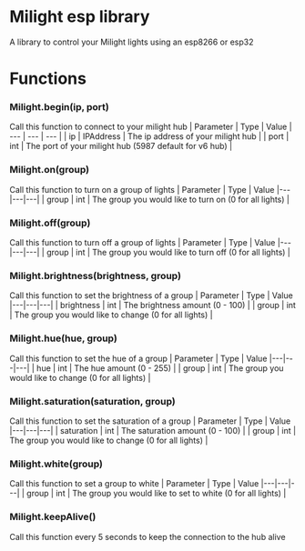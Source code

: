 # Milight esp library

A library to control your Milight lights using an esp8266 or esp32


# Functions

### Milight.begin(ip, port)
Call this function to connect to your milight hub
| Parameter | Type | Value
| --- | --- | --- |
| ip | IPAddress | The ip address of your milight hub |
| port | int | The port of your milight hub (5987 default for v6 hub) |


### Milight.on(group)
Call this function to turn on a group of lights
| Parameter | Type | Value
|---|---|---|
| group | int | The group you would like to turn on (0 for all lights) |

### Milight.off(group)
Call this function to turn off a group of lights
| Parameter | Type | Value
|---|---|---|
| group | int | The group you would like to turn off (0 for all lights) |


### Milight.brightness(brightness, group)
Call this function to set the brightness of a group
| Parameter | Type | Value
|---|---|---|
| brightness | int | The brightness amount (0 - 100) |
| group | int | The group you would like to change (0 for all lights) |


### Milight.hue(hue, group)
Call this function to set the hue of a group
| Parameter | Type | Value
|---|---|---|
| hue | int | The hue amount (0 - 255) |
| group | int | The group you would like to change (0 for all lights) |


### Milight.saturation(saturation, group)
Call this function to set the saturation of a group
| Parameter | Type | Value
|---|---|---|
| saturation | int | The saturation amount (0 - 100) |
| group | int | The group you would like to change (0 for all lights) |


### Milight.white(group)
Call this function to set a group to white
| Parameter | Type | Value
|---|---|---|
| group | int | The group you would like to set to white (0 for all lights) |


### Milight.keepAlive()
Call this function every 5 seconds to keep the connection to the hub alive
